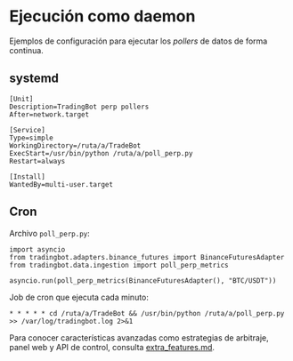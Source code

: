 # Ejecución como daemon

Ejemplos de configuración para ejecutar los _pollers_ de datos de forma
continua.

## systemd

```
[Unit]
Description=TradingBot perp pollers
After=network.target

[Service]
Type=simple
WorkingDirectory=/ruta/a/TradeBot
ExecStart=/usr/bin/python /ruta/a/poll_perp.py
Restart=always

[Install]
WantedBy=multi-user.target
```

## Cron

Archivo `poll_perp.py`:

```
import asyncio
from tradingbot.adapters.binance_futures import BinanceFuturesAdapter
from tradingbot.data.ingestion import poll_perp_metrics

asyncio.run(poll_perp_metrics(BinanceFuturesAdapter(), "BTC/USDT"))
```

Job de cron que ejecuta cada minuto:

```
* * * * * cd /ruta/a/TradeBot && /usr/bin/python /ruta/a/poll_perp.py >> /var/log/tradingbot.log 2>&1
```

Para conocer características avanzadas como estrategias de arbitraje,
panel web y API de control, consulta
[extra_features.md](extra_features.md).
